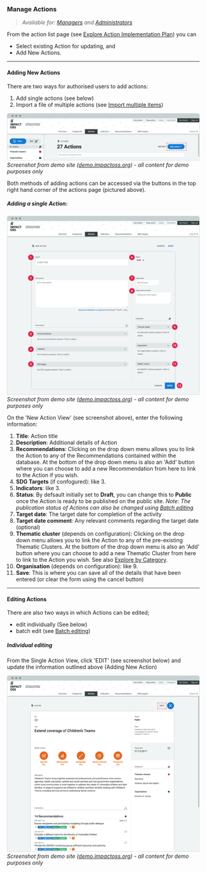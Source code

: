 ### Manage Actions

> _Available for: [Managers](/managers/manager.md) and [Administrators](/admins/admin.md)_

From the action list page (see [Explore Action Implementation Plan](/visitors/actions.md)) you can
* Select existing Action for updating, and
* Add New Actions.

---

#### Adding New Actions

There are two ways for authorised users to add actions:

1. Add single actions (see below)
2. Import a file of multiple actions (see [Import multiple items](/managers/import.md))

![](/assets/m-add-action.png)
_Screenshot from demo site ([demo.impactoss.org](https://demo.impactoss.org)) - all content for demo purposes only_

Both methods of adding actions can be accessed via the buttons in the top right hand corner of the actions page (pictured above).

##### Adding a single Action:

![](/assets/m-action-add-new.png)
_Screenshot from demo site ([demo.impactoss.org](https://demo.impactoss.org)) - all content for demo purposes only_

On the 'New Action View' (see screenshot above), enter the following information:

1. **Title**: Action title
2. **Description**: Additional details of Action
3. **Recommendations**: Clicking on the drop down menu allows you to link the Action to any of the Recommendations contained within the database. At the bottom of the drop down menu is also an 'Add' button where you can choose to add a new Recommendation from here to link to the Action if you wish.
4. **SDG Targets** (if confogured): like 3.
5. **Indicators**: like 3.
6. **Status**: By defsault initially set to **Draft**, you can change this to **Public** once the Action is ready to be published on the public site. _Note: The publication status of Actions can also be changed using [Batch editing](/managers/batch-edit.md)_
7. **Target date**: The target date for completion of the activity
8. **Target date comment**: Any relevant comments regarding the target date (optional)
9. **Thematic cluster** (depends on configuration): Clicking on the drop down menu allows you to link the Action to any of the pre-existing Thematic Clusters. At the bottom of the drop down menu is also an 'Add' button where you can choose to add a new Thematic Cluster from here to link to the Action you wish. See also [Explore by Category](/visitors/categories.md).
10. **Organisation** (depends on configuration): like 9.
11. **Save**: This is where you can save all of the details that have been entered (or clear the form using the cancel button)

---

#### Editing Actions

There are also two ways in which Actions can be edited;

* edit individually (See below)
* batch edit (see [Batch editing](/managers/batch-edit.md))

##### Individual editing

From the Single Action View, click 'EDIT' (see screenshot below) and update the information outlined above (Adding New Action)

![](/assets/m-action-single.png)
_Screenshot from demo site ([demo.impactoss.org](https://demo.impactoss.org)) - all content for demo purposes only_